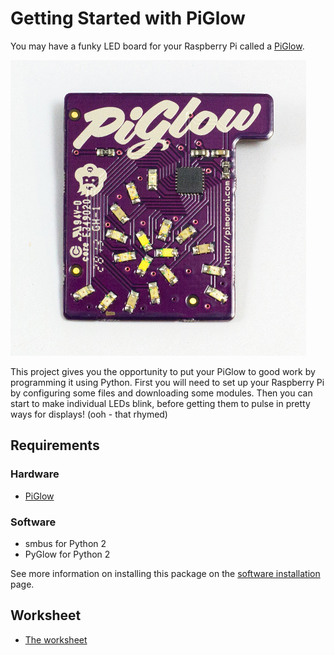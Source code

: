 # Getting Started with PiGlow

You may have a funky LED board for your Raspberry Pi called a [PiGlow](http://shop.pimoroni.com/products/piglow).

![](images/piglow.jpg)

This project gives you the opportunity to put your PiGlow to good work by programming it using Python. First you will need to set up your Raspberry Pi by configuring some files and downloading some modules. Then you can start to make individual LEDs blink, before getting them to pulse in pretty ways for displays! (ooh - that rhymed)

## Requirements

### Hardware

- [PiGlow](http://shop.pimoroni.com/products/piglow)

### Software

- smbus for Python 2
- PyGlow for Python 2

See more information on installing this package on the [software installation](software.md) page.

## Worksheet

- [The worksheet](worksheet.md)
